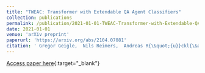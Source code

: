 ```yaml
---
title: "TWEAC: Transformer with Extendable QA Agent Classifiers"
collection: publications
permalink: /publication/2021-01-01-TWEAC-Transformer-with-Extendable-QA-Agent-Classifiers
date: 2021-01-01
venue: 'arXiv preprint'
paperurl: 'https://arxiv.org/abs/2104.07081'
citation: ' Gregor Geigle,  Nils Reimers,  Andreas R{\&quot;{u}}ckl{\&apos;{e}},  Iryna Gurevych, &quot;TWEAC: Transformer with Extendable QA Agent Classifiers.&quot; arXiv preprint, 2021.'
---
```

[Access paper here](https://arxiv.org/abs/2104.07081){:target="_blank"}
